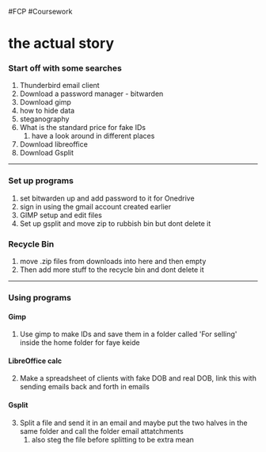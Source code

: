 #FCP #Coursework 

# the actual story

### Start off with some searches

1. Thunderbird email client
2. Download a password manager - bitwarden
3. Download gimp
4. how to hide data
5. steganography
6. What is the standard price for fake IDs
	1. have a look around in different places
7. Download libreoffice
8. Download Gsplit

-------
### Set up programs
1. set bitwarden up and add password to it for Onedrive
2. sign in using the gmail account created earlier
3. GIMP setup and edit files
4. Set up gsplit and move zip to rubbish bin but dont delete it

### Recycle Bin
1. move .zip files from downloads into here and then empty
2. Then add more stuff to the recycle bin and dont delete it
-----

### Using programs

#### Gimp
1. Use gimp to make IDs and save them in a folder called 'For selling' inside the home folder for faye keide
#### LibreOffice calc
2.  Make a spreadsheet of clients with fake DOB and real DOB, link this with sending emails back and forth in emails

#### Gsplit
3. Split a file and send it in an email and maybe put the two halves in the same folder and call the folder email attatchments
	1. also steg the file before splitting to be extra mean
